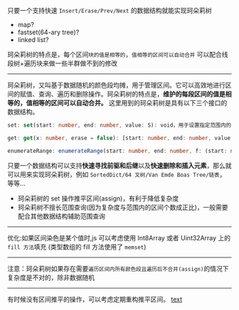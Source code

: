只要一个支持快速
`Insert/Erase/Prev/Next` 的数据结构就能实现珂朵莉树

- map?
- fastset(64-ary tree)?
- linked list?

珂朵莉树的特点是，每个区间`块的值是相等的`，`值相等的区间可以自动合并`
可以配合线段树+遍历块来做一些半群做不到的修改

---

珂朵莉树，又叫基于数据随机的颜色段均摊，用于管理区间。它可以高效地进行区间的赋值、查询、遍历和删除操作。珂朵莉树的特点是，**维护的每段区间的值是相等的，值相等的区间可以自动合并。**
这里用到的珂朵莉树是具有以下三个接口的数据结构。

```ts
set: set(start: number, end: number, value: S): void，用于设置指定范围内的值。它接受起始位置 start、结束位置 end 和值 value 作为参数，并将该范围内的值设置为指定的值。

get: get(x: number, erase = false): [start: number, end: number, value: S] | undefined，用于获取包含特定位置 x 的区间信息。它返回一个包含起始位置 start、结束位置 end 和对应的值 value 的元组。如果 erase 参数为 true，则在获取值的同时会将该区间删除。

enumerateRange: enumerateRange(start: number, end: number, f: (start: number, end: number, value: S) => void, erase = false): void，用于遍历指定范围内的所有区间，并对每个区间执行回调函数 f。回调函数 f 接受每个区间的起始位置 start、结束位置 end 和对应的值 value 作为参数。如果 erase 参数为 true，则在遍历区间的同时会将遍历到的区间删除。
```

只要一个数据结构可以支持**快速寻找前驱和后继**以及**快速删除和插入元素**，那么就可以用来实现珂朵莉树，例如 `SortedDict/64 叉树/Van Emde Boas Tree/链表`，等等...

- 珂朵莉树的 set 操作推平区间(assign)，有利于降低复杂度
- 珂朵莉树不擅长范围查询(因为复杂度与范围内的区间个数成正比)，一般需要配合其他数据结构辅助范围查询

---

优化:如果区间染色是某个值时,js 可以考虑使用 Int8Array 或者 Uint32Array 上的 `fill 方法`填充
(类型数组的 fill 方法使用了 `memset`)

---

注意：珂朵莉树如果存在需要`遍历区间内所有颜色段且遍历后不合并(assign)`的情况下复杂度是不对的，除非数据随机

---

有时候没有区间推平的操作，可以考虑定期重构推平区间。
[text](<../../22_专题/离线查询/根号分治/cf/CF551E-GukiZ and GukiZiana/main.go>)
